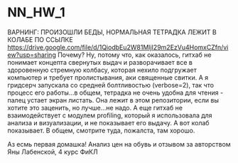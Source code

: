 # NN_HW_1
ВАРНИНГ: ПРОИЗОШЛИ БЕДЫ, НОРМАЛЬНАЯ ТЕТРАДКА ЛЕЖИТ В КОЛАБЕ ПО ССЫЛКЕ https://drive.google.com/file/d/1QiodbEu2W81MljI29m2EzVu4HomxCZfn/view?usp=sharing
Почему? Ну, потому что, как оказалось, гитхаб не понимает концепта свернутых выдач и разворачивает все в здоровенную стремную колбасу, которая нехило подгружает компьютер и требует пролистывания, аки священные свитки. А я гридсерч запускала со средней болтливостью (verbose=2), так что процесс его работы...в общем, тетрадка не очень удобна для чтения - палец устает экран листать. Она лежит в этом репозитории, если вы хотите это заценить, но лучше...не надо. 
А еще гитхаб не взаимодействует с модулем profiling, который я использовала для анализа и визуализации, и не показывает его выдачу. А вот колаб показывает. В общем, смотрите туда, пожалста, там хорошо. 

Аз есмь первая домашка! Анализ цен на обувь и отзывом за авторством Яны Лабенской, 4 курс ФиКЛ
